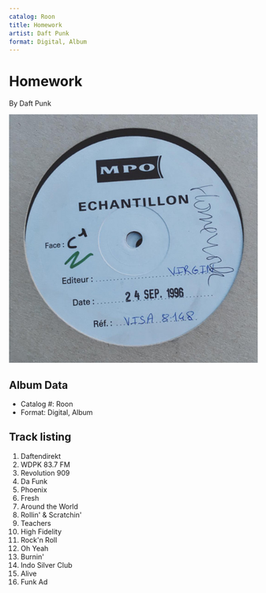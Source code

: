 ```yaml
---
catalog: Roon
title: Homework
artist: Daft Punk
format: Digital, Album
---
```


# Homework

By Daft Punk

![](../../assets/albumcovers/Daft_Punk-Homework.png)

## Album Data

- Catalog #: Roon
- Format: Digital, Album


## Track listing


1. Daftendirekt
2. WDPK 83.7 FM
3. Revolution 909
4. Da Funk
5. Phoenix
6. Fresh
7. Around the World
8. Rollin' & Scratchin'
9. Teachers
10. High Fidelity
11. Rock'n Roll
12. Oh Yeah
13. Burnin'
14. Indo Silver Club
15. Alive
16. Funk Ad

